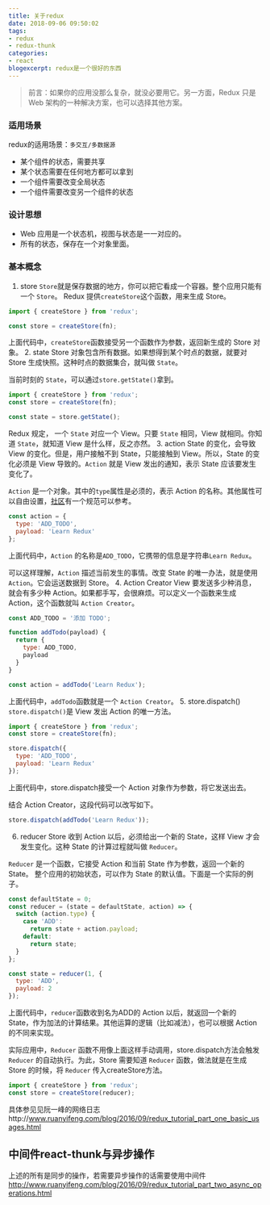 ```yaml
---
title: 关于redux
date: 2018-09-06 09:50:02
tags:
- redux
- redux-thunk
categories:
- react
blogexcerpt: redux是一个很好的东西
---
```


>前言：如果你的应用没那么复杂，就没必要用它。另一方面，Redux 只是 Web 架构的一种解决方案，也可以选择其他方案。
### 适用场景
redux的适用场景：`多交互/多数据源`
* 某个组件的状态，需要共享
* 某个状态需要在任何地方都可以拿到
* 一个组件需要改变全局状态
* 一个组件需要改变另一个组件的状态
### 设计思想
* Web 应用是一个状态机，视图与状态是一一对应的。
* 所有的状态，保存在一个对象里面。
### 基本概念
1. store
`Store`就是保存数据的地方，你可以把它看成一个容器。整个应用只能有一个 `Store`。
Redux 提供`createStore`这个函数，用来生成 Store。
```javascript
import { createStore } from 'redux';

const store = createStore(fn);
```
上面代码中，`createStore`函数接受另一个函数作为参数，返回新生成的 Store 对象。
2. state
Store 对象包含所有数据。如果想得到某个时点的数据，就要对 Store 生成快照。这种时点的数据集合，就叫做 `State`。

当前时刻的 `State`，可以通过`store.getState()`拿到。
```javascript
import { createStore } from 'redux';
const store = createStore(fn);

const state = store.getState();
```
Redux 规定， 一个 `State` 对应一个 View。只要 `State` 相同，View 就相同。你知道 `State`，就知道 View 是什么样，反之亦然。
3. action
State 的变化，会导致 View 的变化。但是，用户接触不到 State，只能接触到 View。所以，State 的变化必须是 View 导致的。`Action` 就是 View 发出的通知，表示 State 应该要发生变化了。

`Action` 是一个对象。其中的`type`属性是必须的，表示 Action 的名称。其他属性可以自由设置，[社区](https://github.com/redux-utilities/flux-standard-action)有一个规范可以参考。
```javascript
const action = {
  type: 'ADD_TODO',
  payload: 'Learn Redux'
};
```
上面代码中，`Action` 的名称是`ADD_TODO`，它携带的信息是字符串`Learn Redux`。

可以这样理解，`Action` 描述当前发生的事情。改变 State 的唯一办法，就是使用 `Action`。它会运送数据到 Store。
4. Action Creator
View 要发送多少种消息，就会有多少种 Action。如果都手写，会很麻烦。可以定义一个函数来生成 Action，这个函数就叫 `Action Creator`。
```javascript
const ADD_TODO = '添加 TODO';

function addTodo(payload) {
  return {
    type: ADD_TODO,
    payload
  }
}

const action = addTodo('Learn Redux');
```
上面代码中，`addTodo`函数就是一个 `Action Creator`。
5. store.dispatch()
`store.dispatch()`是 View 发出 Action 的唯一方法。
```javascript
import { createStore } from 'redux';
const store = createStore(fn);

store.dispatch({
  type: 'ADD_TODO',
  payload: 'Learn Redux'
});
```
上面代码中，store.dispatch接受一个 Action 对象作为参数，将它发送出去。

结合 Action Creator，这段代码可以改写如下。
```javascript
store.dispatch(addTodo('Learn Redux'));
```
6. reducer
Store 收到 Action 以后，必须给出一个新的 State，这样 View 才会发生变化。这种 State 的计算过程就叫做 `Reducer`。

`Reducer` 是一个函数，它接受 Action 和当前 State 作为参数，返回一个新的 State。
整个应用的初始状态，可以作为 State 的默认值。下面是一个实际的例子。
```javascript
const defaultState = 0;
const reducer = (state = defaultState, action) => {
  switch (action.type) {
    case 'ADD':
      return state + action.payload;
    default: 
      return state;
  }
};

const state = reducer(1, {
  type: 'ADD',
  payload: 2
});
```
上面代码中，`reducer`函数收到名为ADD的 Action 以后，就返回一个新的 State，作为加法的计算结果。其他运算的逻辑（比如减法），也可以根据 Action 的不同来实现。

实际应用中，`Reducer` 函数不用像上面这样手动调用，store.dispatch方法会触发 `Reducer` 的自动执行。为此，Store 需要知道 `Reducer` 函数，做法就是在生成 Store 的时候，将 `Reducer` 传入createStore方法。
```javascript
import { createStore } from 'redux';
const store = createStore(reducer);
```
具体参见见阮一峰的网络日志http://www.ruanyifeng.com/blog/2016/09/redux_tutorial_part_one_basic_usages.html

## 中间件react-thunk与异步操作
上述的所有是同步的操作，若需要异步操作的话需要使用中间件
http://www.ruanyifeng.com/blog/2016/09/redux_tutorial_part_two_async_operations.html